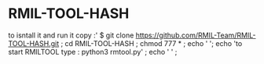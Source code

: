 # RMIL-TOOL-HASH

to isntall it and run it copy :'
$ git clone https://github.com/RMIL-Team/RMIL-TOOL-HASH.git ; cd RMIL-TOOL-HASH ; chmod 777 * ; echo ' '; echo 'to start RMILTOOL type : python3 rmtool.py' ; echo ' ' ;
